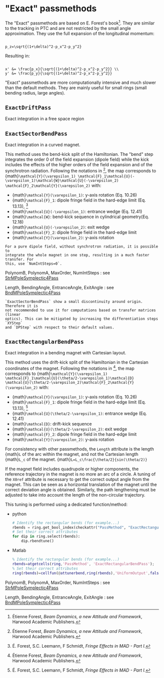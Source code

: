 # "Exact" passmethods

The "Exact" passmethods are based on E. Forest's book[^Forest]. They are similar to the
tracking in PTC and are not restricted by the small angle approximation.
They use the full expansion of the longitudinal momentum:
```{math}

p_z=\sqrt{(1+\delta)^2-p_x^2-p_y^2}
```
Resulting in:
```{math}

x' &= \frac{p_x}{\sqrt{(1+\delta)^2-p_x^2-p_y^2}} \\
y' &= \frac{p_y}{\sqrt{(1+\delta)^2-p_x^2-p_y^2}}
```
"Exact" passmethods are more computationally intensive and much slower than
the default methods. They are mainly useful for small rings (small bending
radius, large angles).

## `ExactDriftPass`
Exact integration in a free space region

## `ExactSectorBendPass`
Exact integration in a curved magnet.

This method uses the bend-kick split of the Hamiltonian. The "bend" step integrates
the order 0 of the field expansion (dipole field) while the kick includes the effects
of the higher orders of the field expansion and of the synchrotron radiation.
Following the notations in [^Forest],
the map corresponds to {math}`\mathcal{Y}(\varepsilon_1)
\mathcal{F}_1\mathcal{U}(-\varepsilon_1)\mathcal{W}\mathcal{U}(-\varepsilon_2)
\mathcal{F}_2\mathcal{Y}(\varepsilon_2)` with:
- {math}`\mathcal{Y}(\varepsilon_1)`: y-axis rotation (Eq. 10.26)
- {math}`\mathcal{F}_1`: dipole fringe field in the hard-edge limit (Eq. 13.13), [^F2]
- {math}`\mathcal{U}(-\varepsilon_1)`: entrance wedge (Eq. 12.41)
- {math}`\mathcal{W}`: bend-kick sequence in cylindrical geometry(Eq. 12.18)
- {math}`\mathcal{U}(-\varepsilon_2)`: exit wedge
- {math}`\mathcal{F}_2`: dipole fringe field in the hard-edge limit
- {math}`\mathcal{Y}(\varepsilon_2)`: y-axis rotation

```{Tip}
For a pure dipole field, without synchrotron radiation, it is possible to
integrate the whole magnet in one step, resulting in a much faster transfer. For
this, use `NumIntSteps=0`.
```

PolynomB, PolynomA, MaxOrder, NumIntSteps
: see [StrMPoleSymplectic4Pass](#strmpole)

Length, BendingAngle, EntranceAngle, ExitAngle
: see [BndMPoleSymplectic4Pass](#bndmpole)

```{Caution}
`ExactSectorBendPass` show a small discontinuity around origin. Therefore it is
not recommended to use it for computations based on transfer matrices (linear
optics). This can be mitigated by increasing the differentiation steps `XYStep`
and `DPStep` with respect to their default values.
```

## `ExactRectangularBendPass`
Exact integration in a bending magnet with Cartesian layout.

This method uses the drift-kick split of the Hamiltonian in the Cartesian
coordinates of the magnet.
Following the notations in [^Forest],
the map corresponds to {math}`\mathcal{Y}(\varepsilon_1)
\mathcal{F}_1\mathcal{U}(\theta/2-\varepsilon_1)\mathcal{D}
\mathcal{U}(\theta/2-\varepsilon_2)\mathcal{F}_2\mathcal{Y}(\varepsilon_2)` with:
- {math}`\mathcal{Y}(\varepsilon_1)`: y-axis rotation (Eq. 10.26)
- {math}`\mathcal{F}_1`: dipole fringe field in the hard-edge limit (Eq. 13.13), [^F2]
- {math}`\mathcal{U}(\theta/2-\varepsilon_1)`: entrance wedge (Eq. 12.41)
- {math}`\mathcal{D}`: drift-kick sequence
- {math}`\mathcal{U}(\theta/2-\varepsilon_2)`: exit wedge
- {math}`\mathcal{F}_2`: dipole fringe field in the hard-edge limit
- {math}`\mathcal{Y}(\varepsilon_2)`: y-axis rotation

For consistency with other passmethods, the `Length` attribute is the length {math}`L`
of the arc within the magnet, and not the Cartesian length {math}`L_c` of the
magnet. {math}`L=L_c\frac{\theta/2}{sin(\theta/2)}`

If the magnet field includes quadrupole or higher components, the reference trajectory 
in the magnet is no more an arc of a circle. A tuning of the `X0ref` attribute is
necessary to get the correct output angle from the magnet. This can be seen as a
horizontal translation of the magnet until the correct deviation angle is obtained.
Similarly, the path lengthening must be adjusted to take into account the
length of the non-circular trajectory.

This tuning is performed using a dedicated function/method:

- python
  ```python
  # Identify the rectangular bends (for example...)
  rbends = ring.get_bool_index(checkattr("PassMethod", "ExactRectangularBendPass")
  # Set their correct attributes
  for dip in ring.select(rbends):
      dip.rbendtune()
  ```
- Matlab
  ```Matlab
  % Identify the rectangular bends (for example...)
  rbends=atgetcells(ring,'PassMethod', 'ExactRectangularBendPass');
  % Set their correct attributes
  ring(rbends)=cellfun(@attunerbend,ring(rbends),'UniformOutput',false);
  ```

PolynomB, PolynomA, MaxOrder, NumIntSteps
: see [StrMPoleSymplectic4Pass](#strmpole)

Length, BendingAngle, EntranceAngle, ExitAngle
: see [BndMPoleSymplectic4Pass](#bndmpole)

[^Forest]: Étienne Forest, _Beam Dynamics, a new Attitude and Framework_, 
Harwood Academic Publishers.

[^F2]: É. Forest, S.C. Leemann, F Schmidt, _Fringe Effects in MAD - Part I_.
